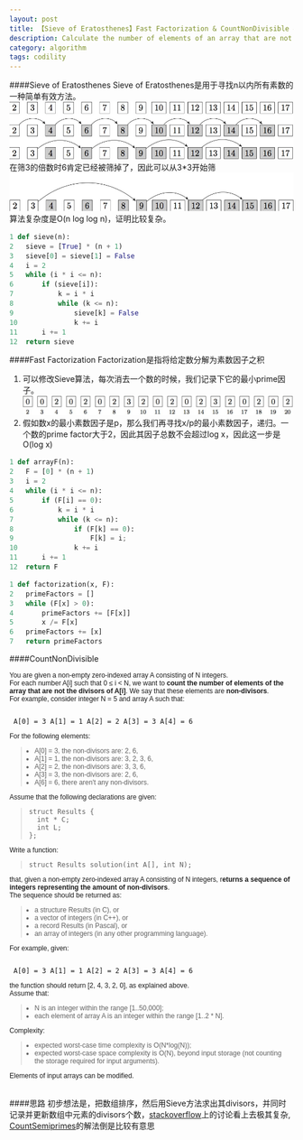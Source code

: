```yaml
---
layout: post
title: 【Sieve of Eratosthenes】Fast Factorization & CountNonDivisible & CountSemiprimes
description: Calculate the number of elements of an array that are not divisors of each element.Count the semiprime numbers in the given range [a..b]
category: algorithm
tags: codility
---
```

####Sieve of Eratosthenes
Sieve of Eratosthenes是用于寻找n以内所有素数的一种简单有效方法。
![](/images/sieve/sieve1.jpg)
在筛3的倍数时6肯定已经被筛掉了，因此可以从3*3开始筛
![](/images/sieve/sieve2.jpg)
算法复杂度是O(n log log n)，证明比较复杂。

```python
1 def sieve(n):
2 	sieve = [True] * (n + 1)
3 	sieve[0] = sieve[1] = False
4 	i = 2
5 	while (i * i <= n):
6 		if (sieve[i]):
7 			k = i * i
8 			while (k <= n):
9 				sieve[k] = False
10 				k += i
11 		i += 1
12 	return sieve
```

####Fast Factorization
Factorization是指将给定数分解为素数因子之积

1. 可以修改Sieve算法，每次消去一个数的时候，我们记录下它的最小prime因子。
![](/images/sieve/arrayF.jpg)
2. 假如数x的最小素数因子是p，那么我们再寻找x/p的最小素数因子，递归。一个数的prime factor大于2，因此其因子总数不会超过log x，因此这一步是 O(log x)

```python
1 def arrayF(n):
2 	F = [0] * (n + 1)
3 	i = 2
4 	while (i * i <= n):
5 		if (F[i] == 0):
6 			k = i * i
7 			while (k <= n):
8 				if (F[k] == 0):
9 					F[k] = i;
10 				k += i
11 		i += 1
12 	return F
```
```python
1 def factorization(x, F):
2 	primeFactors = []
3 	while (F[x] > 0):
4 		primeFactors += [F[x]]
5 		x /= F[x]
6 	primeFactors += [x]
7 	return primeFactors
```
####CountNonDivisible
<p style="box-sizing: border-box; margin: 0px; padding: 0px; font-family: Verdana, Arial, Helvetica; font-size: 12px;">You are given a non-empty zero-indexed array A consisting of N integers.</p>
<p style="box-sizing: border-box; margin: 0px; padding: 0px; font-family: Verdana, Arial, Helvetica; font-size: 12px;">For each number A[i] such that 0 ≤ i &lt; N, we want to <strong>count the number of elements of the array that are not the divisors of A[i]</strong>. We say that these elements are <strong>non-divisors</strong>.</p>
<p style="box-sizing: border-box; margin: 0px; padding: 0px; font-family: Verdana, Arial, Helvetica; font-size: 12px;">For example, consider integer N = 5 and array A such that:</p>
<p style="box-sizing: border-box; margin: 0px; padding: 0px; font-family: Verdana, Arial, Helvetica; font-size: 12px;"> </p>
<pre style="box-sizing: border-box; font-family: monospace, serif; font-size: 12px; white-space: pre-wrap;"><tt style="box-sizing: border-box;"> A[0] = 3 A[1] = 1 A[2] = 2 A[3] = 3 A[4] = 6</tt></pre>
<p style="box-sizing: border-box; margin: 0px; padding: 0px; font-family: Verdana, Arial, Helvetica; font-size: 12px;">For the following elements:</p>
<blockquote style="box-sizing: border-box; font-family: Verdana, Arial, Helvetica; font-size: 12px;">
<ul style="box-sizing: border-box; margin: 10px; padding: 0px;">
<li style="box-sizing: border-box;">A[0] = 3, the non-divisors are: 2, 6,</li>
<li style="box-sizing: border-box;">A[1] = 1, the non-divisors are: 3, 2, 3, 6,</li>
<li style="box-sizing: border-box;">A[2] = 2, the non-divisors are: 3, 3, 6,</li>
<li style="box-sizing: border-box;">A[3] = 3, the non-divisors are: 2, 6,</li>
<li style="box-sizing: border-box;">A[6] = 6, there aren't any non-divisors.</li>
</ul>
</blockquote>
<p style="box-sizing: border-box; margin: 0px; padding: 0px; font-family: Verdana, Arial, Helvetica; font-size: 12px;">Assume that the following declarations are given:</p>
<blockquote style="box-sizing: border-box; font-family: Verdana, Arial, Helvetica; font-size: 12px;">
<p class="lang-c" style="box-sizing: border-box; margin: 0px; padding: 0px; font-family: monospace; font-size: 9pt;"><tt style="box-sizing: border-box;">struct Results {<br style="box-sizing: border-box;" />  int * C;<br style="box-sizing: border-box;" />  int L;<br style="box-sizing: border-box;" />};</tt></p>
</blockquote>
<p style="box-sizing: border-box; margin: 0px; padding: 0px; font-family: Verdana, Arial, Helvetica; font-size: 12px;">Write a function:</p>
<blockquote style="box-sizing: border-box; font-family: Verdana, Arial, Helvetica; font-size: 12px;">
<p class="lang-c" style="box-sizing: border-box; margin: 0px; padding: 0px; font-family: monospace; font-size: 9pt;"><tt style="box-sizing: border-box;">struct Results solution(int A[], int N);</tt></p>
</blockquote>
<p style="box-sizing: border-box; margin: 0px; padding: 0px; font-family: Verdana, Arial, Helvetica; font-size: 12px;">that, given a non-empty zero-indexed array A consisting of N integers, r<strong>eturns a sequence of integers representing the amount of non-divisors</strong>.</p>
<p style="box-sizing: border-box; margin: 0px; padding: 0px; font-family: Verdana, Arial, Helvetica; font-size: 12px;">The sequence should be returned as:</p>
<blockquote style="box-sizing: border-box; font-family: Verdana, Arial, Helvetica; font-size: 12px;">
<ul style="box-sizing: border-box; margin: 10px; padding: 0px;">
<li style="box-sizing: border-box;">a structure Results (in C), or</li>
<li style="box-sizing: border-box;">a vector of integers (in C++), or</li>
<li style="box-sizing: border-box;">a record Results (in Pascal), or</li>
<li style="box-sizing: border-box;">an array of integers (in any other programming language).</li>
</ul>
</blockquote>
<p style="box-sizing: border-box; margin: 0px; padding: 0px; font-family: Verdana, Arial, Helvetica; font-size: 12px;">For example, given:</p>
<p style="box-sizing: border-box; margin: 0px; padding: 0px; font-family: Verdana, Arial, Helvetica; font-size: 12px;"> </p>
<pre style="box-sizing: border-box; font-family: monospace, serif; font-size: 12px; white-space: pre-wrap;"><tt style="box-sizing: border-box;"> A[0] = 3 A[1] = 1 A[2] = 2 A[3] = 3 A[4] = 6</tt></pre>
<p style="box-sizing: border-box; margin: 0px; padding: 0px; font-family: Verdana, Arial, Helvetica; font-size: 12px;">the function should return [2, 4, 3, 2, 0], as explained above.</p>
<p style="box-sizing: border-box; margin: 0px; padding: 0px; font-family: Verdana, Arial, Helvetica; font-size: 12px;">Assume that:</p>
<blockquote style="box-sizing: border-box; font-family: Verdana, Arial, Helvetica; font-size: 12px;">
<ul style="box-sizing: border-box; margin: 10px; padding: 0px;">
<li style="box-sizing: border-box;">N is an integer within the range [<span class="number" style="box-sizing: border-box;">1</span>..<span class="number" style="box-sizing: border-box;">50,000</span>];</li>
<li style="box-sizing: border-box;">each element of array A is an integer within the range [<span class="number" style="box-sizing: border-box;">1</span>..<span class="number" style="box-sizing: border-box;">2 * N</span>].</li>
</ul>
</blockquote>
<p style="box-sizing: border-box; margin: 0px; padding: 0px; font-family: Verdana, Arial, Helvetica; font-size: 12px;">Complexity:</p>
<blockquote style="box-sizing: border-box; font-family: Verdana, Arial, Helvetica; font-size: 12px;">
<ul style="box-sizing: border-box; margin: 10px; padding: 0px;">
<li style="box-sizing: border-box;">expected worst-case time complexity is O(N*log(N));</li>
<li style="box-sizing: border-box;">expected worst-case space complexity is O(N), beyond input storage (not counting the storage required for input arguments).</li>
</ul>
</blockquote>
<p style="box-sizing: border-box; margin: 0px; padding: 0px; font-family: Verdana, Arial, Helvetica; font-size: 12px;">Elements of input arrays can be modified.</p></br>

####思路
初步想法是，把数组排序，然后用Sieve方法求出其divisors，并同时记录并更新数组中元素的divisors个数，[stackoverflow](http://stackoverflow.com/questions/21243729/countnondivisible-codility-training-task)上的讨论看上去极其复杂,
[CountSemiprimes](http://www.cnblogs.com/parapax/p/3648482.html)的解法倒是比较有意思

